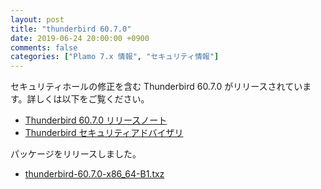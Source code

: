 ```yaml
---
layout: post
title: "thunderbird 60.7.0"
date: 2019-06-24 20:00:00 +0900
comments: false
categories: ["Plamo 7.x 情報", "セキュリティ情報"]
---
```

セキュリティホールの修正を含む Thunderbird 60.7.0 がリリースされています。詳しくは以下をご覧ください。

* [Thunderbird 60.7.0 リリースノート](https://www.mozilla.org/en-US/thunderbird/60.7.0/releasenotes/)
* [Thunderbird セキュリティアドバイザリ](https://www.mozilla.org/en-US/security/known-vulnerabilities/thunderbird/#thunderbird60.7.0)

パッケージをリリースしました。

* [thunderbird-60.7.0-x86_64-B1.txz](https://repository.plamolinux.org/pub/linux/Plamo/Plamo-7.x/x86_64/plamo/06_xapps/thunderbird-60.7.0-x86_64-B1.txz)

